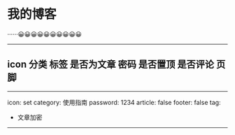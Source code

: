 # 我的博客

······😀😀😀😀😀😀😀😀😀😀



---
icon
分类
标签
是否为文章
密码
是否置顶
是否评论
页脚
---

---
icon: set
category: 使用指南
password: 1234
article: false
footer: false
tag:
  - 文章加密
---